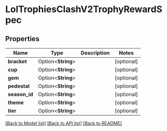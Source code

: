 # LolTrophiesClashV2TrophyRewardSpec

## Properties

Name | Type | Description | Notes
------------ | ------------- | ------------- | -------------
**bracket** | Option<**String**> |  | [optional]
**cup** | Option<**String**> |  | [optional]
**gem** | Option<**String**> |  | [optional]
**pedestal** | Option<**String**> |  | [optional]
**season_id** | Option<**String**> |  | [optional]
**theme** | Option<**String**> |  | [optional]
**tier** | Option<**String**> |  | [optional]

[[Back to Model list]](../README.md#documentation-for-models) [[Back to API list]](../README.md#documentation-for-api-endpoints) [[Back to README]](../README.md)


